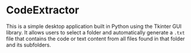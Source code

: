 # CodeExtractor
This is a simple desktop application built in Python using the Tkinter GUI library.   It allows users to select a folder and automatically generate a `.txt` file that contains the code or text content from all files found in that folder and its subfolders.
